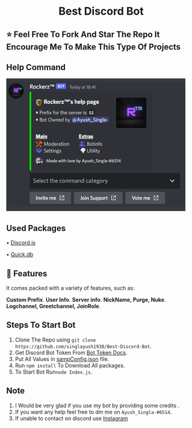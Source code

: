 <h1 align="center">
  <br>
  Best Discord Bot
  <br>
</h1>

## ⭐ Feel Free To Fork And Star The Repo It Encourage Me To Make This Type Of Projects

## Help Command
![Help](https://github.com/singlayush1938/Best-Discord-Bot/blob/main/Discord%20help%20command.PNG)

## Used Packages
 • [Discord.js](https://discord.js.org)
 
 • [Quick.db](https://quickdb.js.org)
 
 ## 🤖 Features
 It comes packed with a variety of features, such as:
 
 **Custom Prefix**.
 **User Info**.
 **Server info**.
 **NickName, Purge, Nuke**.
 **Logchannel, Greetchannel, JoinRole**.
 
 ## Steps To Start Bot 
 1. Clone The Repo using `git clone https://github.com/singlayush1938/Best-Discord-Bot`.
 2. Get Discord Bot Token From [Bot Token Docs](https://github.com/reactiflux/discord-irc/wiki/Creating-a-discord-bot-&-getting-a-token).
 3. Put All Values in [sampConfig.json](https://github.com/singlayush1938/Best-Discord-Bot/blob/main/config.json) file.
 4. Run `npm install` To Download All packages.
 5. To Start Bot Run`node Index.js`.

 ## Note
 1. I Would be very glad if you use my bot by providing some credits .
 2. If you want any help feel free to dm me on `Ayush_Singla-#6514`.
 3. If unable to contact on discord use [Instagram](https://instagram.com/singlayush1938)
 
 
